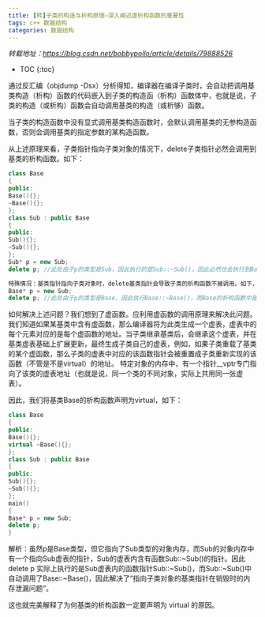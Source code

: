 ```yaml
---
title: [转]子类的构造与析构原理–深入阐述虚析构函数的重要性
tags: c++ 数据结构
categories: 数据结构
---
```


*转载地址：https://blog.csdn.net/bobbypollo/article/details/79888526*

* TOC
{:toc}

通过反汇编（objdump -Dsx）分析得知，编译器在编译子类时，会自动把调用基类构造（析构）函数的代码嵌入到子类的构造函（析构）函数体中，也就是说，子类的构造（或析构）函数会自动调用基类的构造（或析够）函数。

当子类的构造函数中没有显式调用基类构造函数时，会默认调用基类的无参构造函数，否则会调用基类的指定参数的某构造函数。

从上述原理来看，子类指针指向子类对象的情况下，delete子类指针必然会调用到基类的析构函数。如下：
~~~c++
class Base
{
public:
Base(){};
~Base(){};
};
class Sub : public Base
{
public:
Sub(){};
~Sub(){};
};
Sub* p = new Sub;
delete p; //此处由于p的类型是Sub，因此执行的是Sub::~Sub()，因此必然也会执行到Base的析构。

特殊情况：基类指针指向子类对象时，delete基类指针会导致子类的析构函数不被调用。如下，
Base* p = new Sub;
delete p; //此处由于p的类型是Base，因此执行Base::~Base()，而Base的析构函数中是不会调用Sub的析构的，因此产生了内存泄漏（子类没有被析构）。
~~~

如何解决上述问题？我们想到了虚函数。应利用虚函数的调用原理来解决此问题。
我们知道如果某基类中含有虚函数，那么编译器将为此类生成一个虚表，虚表中的每个元素对应的是每个虚函数的地址。当子类继承基类后，会继承这个虚表，并在基类虚表基础上扩展更新，最终生成子类自己的虚表，例如，如果子类重载了基类的某个虚函数，那么子类的虚表中对应的该函数指针会被重置成子类重新实现的该函数（不管是不是virtual）的地址。
特定对象的内存中，有一个指针__vptr专门指向了该类的虚表地址（也就是说，同一个类的不同对象，实际上共用同一张虚表）。

因此，我们将基类Base的析构函数声明为virtual，如下：
~~~c++
class Base
{
public:
Base(){};
virtual ~Base(){};
};
class Sub : public Base
{
public:
Sub(){};
~Sub(){};
};
main()
{
Base* p = new Sub;
delete p;
}
~~~
解析：虽然p是Base类型，但它指向了Sub类型的对象内存，而Sub的对象内存中有一个指向Sub虚表的指针，Sub的虚表内含有函数Sub::~Sub()的指针。因此 delete p 实际上执行的是Sub虚表内的函数指针Sub::~Sub()，而Sub::~Sub()中自动调用了Base::~Base()，因此解决了“指向子类对象的基类指针在销毁时的内存泄漏问题“。

这也就完美解释了为何基类的析构函数一定要声明为 virtual 的原因。